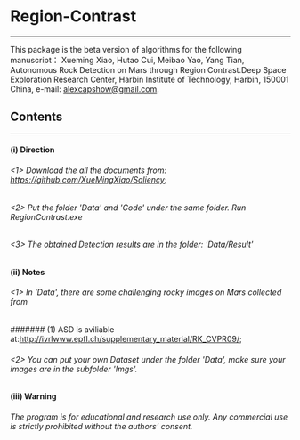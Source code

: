 # Region-Contrast
------------------------
This package is the beta version of algorithms for the following manuscript： Xueming Xiao, Hutao Cui, Meibao Yao, Yang Tian, Autonomous Rock Detection on Mars through Region Contrast.Deep Space Exploration Research Center, Harbin Institute of Technology, Harbin, 150001 China, e-mail: alexcapshow@gmail.com.
## Contents
-----------------------------
#### (i) Direction
###### <1> Download the all the documents from: https://github.com/XueMingXiao/Saliency;
###### <2> Put the folder 'Data' and 'Code' under the same folder. Run RegionContrast.exe
###### <3> The obtained Detection results are in the folder: 'Data/Result' 
#### (ii) Notes
###### <1> In 'Data', there are some challenging rocky images on Mars collected from 
####### (1) ASD is aviliable at:http://ivrlwww.epfl.ch/supplementary_material/RK_CVPR09/; 
###### <2> You can put your own Dataset under the folder 'Data', make sure your images are in the subfolder 'Imgs'.

#### (iii) Warning
###### The program is for educational and research use only. Any commercial use is strictly prohibited without the authors' consent.
